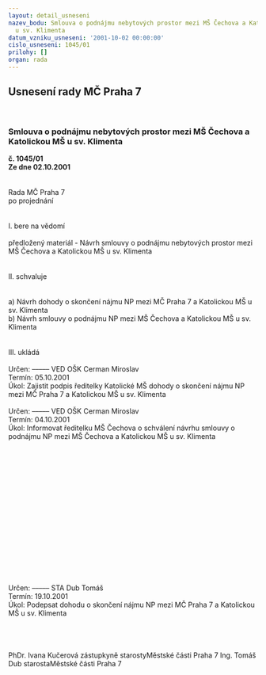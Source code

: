 ```yaml
---
layout: detail_usneseni
nazev_bodu: Smlouva o podnájmu nebytových prostor mezi MŠ Čechova a Katolickou MŠ
  u sv. Klimenta
datum_vzniku_usneseni: '2001-10-02 00:00:00'
cislo_usneseni: 1045/01
prilohy: []
organ: rada
---
```

<div id="ucUsn_pList" class="usn">
	<span><h2>Usnesení rady MČ Praha 7 </h2>
<br></span><div class="standBody">
<span><h3>Smlouva o podnájmu nebytových prostor mezi MŠ Čechova a Katolickou MŠ u sv. Klimenta</h3></span><div class="center">
		<strong>č. 1045/01</strong><br>
	</div>
<div class="center">
		<strong>Ze dne 02.10.2001</strong><br><br>
	</div>
<br>Rada MČ Praha 7<br>po projednání<br><br><br>I.	bere na vědomí<br><br> předložený materiál - Návrh smlouvy o podnájmu nebytových prostor mezi MŠ Čechova a Katolickou MŠ u sv. Klimenta<br><br><br>II.	schvaluje <br><br><br>a) Návrh dohody o skončení nájmu NP mezi MČ Praha 7 a Katolickou MŠ u sv. Klimenta<br>b) Návrh smlouvy o podnájmu NP mezi MŠ Čechova a Katolickou MŠ u sv. Klimenta<br><br><br>III.	ukládá <br><br> Určen:	–––––	VED OŠK Cerman Miroslav<br>Termín: 05.10.2001<br>Úkol:	Zajistit podpis ředitelky Katolické MŠ dohody o skončení nájmu NP mezi MČ Praha 7 a Katolickou MŠ u sv. Klimenta<br> <br> Určen:	–––––	VED OŠK Cerman Miroslav<br>Termín: 04.10.2001<br>Úkol:	Informovat ředitelku MŠ Čechova o schválení návrhu smlouvy o podnájmu NP mezi MŠ Čechova a Katolickou MŠ u sv. Klimenta<br><br> <br><br><br><br><br><br><br><br><br><br><br><br><br><br><br><br> Určen:	–––––	STA Dub Tomáš<br>Termín: 19.10.2001<br>Úkol:	Podepsat dohodu o skončení nájmu NP mezi MČ Praha 7 a Katolickou MŠ u sv. Klimenta <br> <br> <br><br> 	<br>PhDr. Ivana Kučerová zástupkyně starostyMěstské části Praha 7	Ing. Tomáš Dub starostaMěstské části Praha 7<br>	<br><br>
</div>
</div>